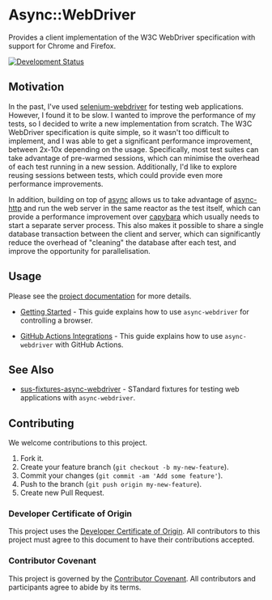 # Async::WebDriver

Provides a client implementation of the W3C WebDriver specification with support for Chrome and Firefox.

[![Development Status](https://github.com/socketry/async-webdriver/workflows/Test/badge.svg)](https://github.com/socketry/async-webdriver/actions?workflow=Test)

## Motivation

In the past, I've used [selenium-webdriver](https://github.com/SeleniumHQ/selenium) for testing web applications. However, I found it to be slow. I wanted to improve the performance of my tests, so I decided to write a new implementation from scratch. The W3C WebDriver specification is quite simple, so it wasn't too difficult to implement, and I was able to get a significant performance improvement, between 2x-10x depending on the usage. Specifically, most test suites can take advantage of pre-warmed sessions, which can minimise the overhead of each test running in a new session. Additionally, I'd like to explore reusing sessions between tests, which could provide even more performance improvements.

In addition, building on top of [async](https://github.com/socketry/async) allows us to take advantage of [async-http](https://github.com/socketry/async-http) and run the web server in the same reactor as the test itself, which can provide a performance improvement over [capybara](https://github.com/teamcapybara/capybara) which usually needs to start a separate server process. This also makes it possible to share a single database transaction between the client and server, which can significantly reduce the overhead of "cleaning" the database after each test, and improve the opportunity for parallelisation.

## Usage

Please see the [project documentation](https://socketry.github.io/async-webdriver/) for more details.

  - [Getting Started](https://socketry.github.io/async-webdriver/guides/getting-started/index) - This guide explains how to use `async-webdriver` for controlling a browser.

  - [GitHub Actions Integrations](https://socketry.github.io/async-webdriver/guides/github-actions-integration/index) - This guide explains how to use `async-webdriver` with GitHub Actions.

## See Also

  - [sus-fixtures-async-webdriver](https://github.com/socketry/sus-fixtures-async-webdriver) - STandard fixtures for testing web applications with `async-webdriver`.

## Contributing

We welcome contributions to this project.

1.  Fork it.
2.  Create your feature branch (`git checkout -b my-new-feature`).
3.  Commit your changes (`git commit -am 'Add some feature'`).
4.  Push to the branch (`git push origin my-new-feature`).
5.  Create new Pull Request.

### Developer Certificate of Origin

This project uses the [Developer Certificate of Origin](https://developercertificate.org/). All contributors to this project must agree to this document to have their contributions accepted.

### Contributor Covenant

This project is governed by the [Contributor Covenant](https://www.contributor-covenant.org/). All contributors and participants agree to abide by its terms.
